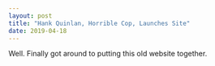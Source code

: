```yaml
---
layout: post
title: "Hank Quinlan, Horrible Cop, Launches Site"
date: 2019-04-18
---
```


Well. Finally got around to putting this old website together. 
